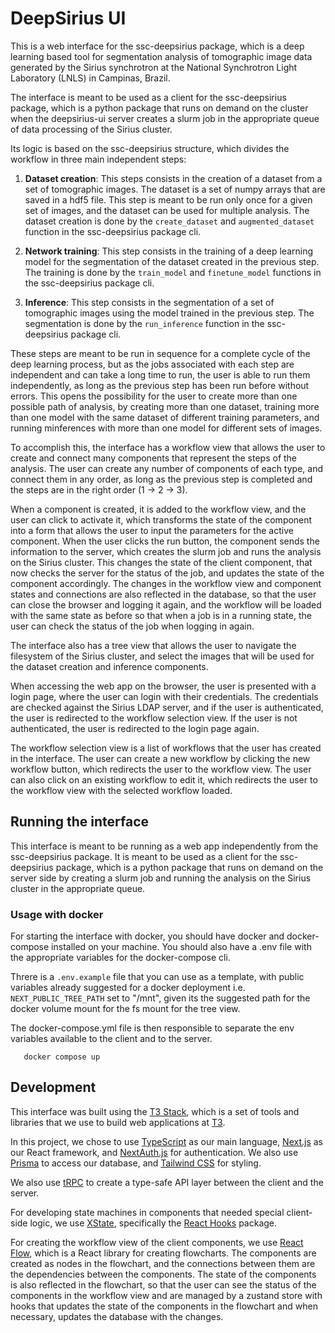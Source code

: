 # DeepSirius UI

This is a web interface for the ssc-deepsirius package, which is a deep learning based tool for segmentation analysis of tomographic image data generated by the Sirius synchrotron at the National Synchrotron Light Laboratory (LNLS) in Campinas, Brazil.

The interface is meant to be used as a client for the ssc-deepsirius package, which is a python package that runs on demand on the cluster when the deepsirius-ui server creates a slurm job in the appropriate queue of data processing of the Sirius cluster.

Its logic is based on the ssc-deepsirius structure, which divides the workflow in three main independent steps:

1. **Dataset creation**: This steps consists in the creation of a dataset from a set of tomographic images. The dataset is a set of numpy arrays that are saved in a hdf5 file. This step is meant to be run only once for a given set of images, and the dataset can be used for multiple analysis. The dataset creation is done by the `create_dataset` and `augmented_dataset` function in the ssc-deepsirius package cli.

2. **Network training**: This step consists in the training of a deep learning model for the segmentation of the dataset created in the previous step. The training is done by the `train_model` and `finetune_model` functions in the ssc-deepsirius package cli.

3. **Inference**: This step consists in the segmentation of a set of tomographic images using the model trained in the previous step. The segmentation is done by the `run_inference` function in the ssc-deepsirius package cli.

These steps are meant to be run in sequence for a complete cycle of the deep learning process, but as the jobs associated with each step are independent and can take a long time to run, the user is able to run them independently, as long as the previous step has been run before without errors. This opens the possibility for the user to create more than one possible path of analysis, by creating more than one dataset, training more than one model with the same dataset of different training parameters, and running minferences with more than one model for different sets of images.

To accomplish this, the interface has a workflow view that allows the user to create and connect many components that represent the steps of the analysis. The user can create any number of components of each type, and connect them in any order, as long as the previous step is completed and the steps are in the right order (1 -> 2 -> 3).

When a component is created, it is added to the workflow view, and the user can click to activate it, which transforms the state of the component into a form that allows the user to input the parameters for the active component. When the user clicks the run button, the component sends the information to the server, which creates the slurm job and runs the analysis on the Sirius cluster. This changes the state of the client component, that now checks the server for the status of the job, and updates the state of the component accordingly. The changes in the workflow view and component states and connections are also reflected in the database, so that the user can close the browser and logging it again, and the workflow will be loaded with the same state as before so that when a job is in a running state, the user can check the status of the job when logging in again.

The interface also has a tree view that allows the user to navigate the filesystem of the Sirius cluster, and select the images that will be used for the dataset creation and inference components.

When accessing the web app on the browser, the user is presented with a login page, where the user can login with their credentials. The credentials are checked against the Sirius LDAP server, and if the user is authenticated, the user is redirected to the workflow selection view. If the user is not authenticated, the user is redirected to the login page again.

The workflow selection view is a list of workflows that the user has created in the interface. The user can create a new workflow by clicking the new workflow button, which redirects the user to the workflow view. The user can also click on an existing workflow to edit it, which redirects the user to the workflow view with the selected workflow loaded.

## Running the interface

This interface is meant to be running as a web app independently from the ssc-deepsirius package. It is meant to be used as a client for the ssc-deepsirius package, which is a python package that runs on demand on the server side by creating a slurm job and running the analysis on the Sirius cluster in the appropriate queue.

### Usage with docker

For starting the interface with docker, you should have docker and docker-compose installed on your machine. You should also have a .env file with the appropriate variables for the docker-compose cli.

Threre is a `.env.example` file that you can use as a template, with public variables already suggested for a docker deployment i.e. `NEXT_PUBLIC_TREE_PATH` set to "/mnt", given its the suggested path for the docker volume mount for the fs mount for the tree view.

The docker-compose.yml file is then responsible to separate the env variables available to the client and to the server.

```shell
   docker compose up
```

## Development

This interface was built using the [T3 Stack](https://create.t3.gg/), which is a set of tools and libraries that we use to build web applications at [T3](https://t3.gg/).

In this project, we chose to use [TypeScript](https://www.typescriptlang.org/) as our main language, [Next.js](https://nextjs.org) as our React framework, and [NextAuth.js](https://next-auth.js.org) for authentication. We also use [Prisma](https://prisma.io) to access our database, and [Tailwind CSS](https://tailwindcss.com) for styling.

We also use [tRPC](https://trpc.io) to create a type-safe API layer between the client and the server.

For developing state machines in components that needed special client-side logic, we use [XState](https://xstate.js.org/), specifically the [React Hooks](https://xstate.js.org/docs/packages/xstate-react/) package.

For creating the workflow view of the client components, we use [React Flow](https://reactflow.dev/), which is a React library for creating flowcharts. The components are created as nodes in the flowchart, and the connections between them are the dependencies between the components. The state of the components is also reflected in the flowchart, so that the user can see the status of the components in the workflow view and are managed by a zustand store with hooks that updates the state of the components in the flowchart and when necessary, updates the database with the changes.
